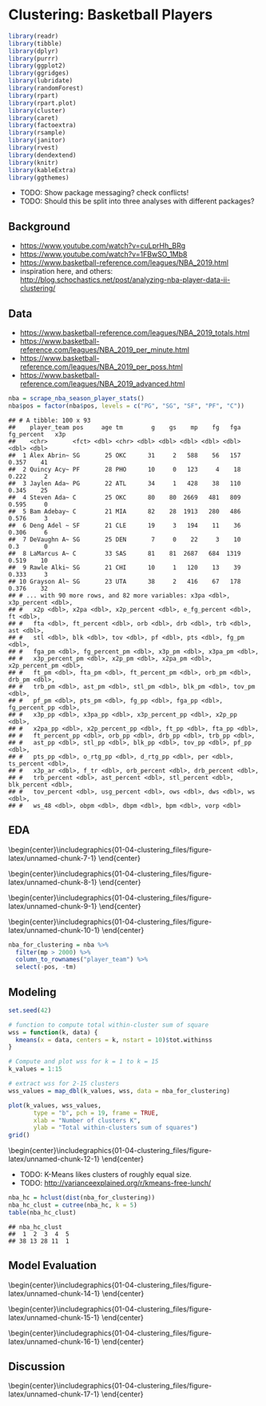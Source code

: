 # Clustering: Basketball Players




```r
library(readr)
library(tibble)
library(dplyr)
library(purrr)
library(ggplot2)
library(ggridges)
library(lubridate)
library(randomForest)
library(rpart)
library(rpart.plot)
library(cluster)
library(caret)
library(factoextra)
library(rsample)
library(janitor)
library(rvest)
library(dendextend)
library(knitr)
library(kableExtra)
library(ggthemes)
```



- TODO: Show package messaging? check conflicts!
- TODO: Should this be split into three analyses with different packages?

## Background

- https://www.youtube.com/watch?v=cuLprHh_BRg
- https://www.youtube.com/watch?v=1FBwSO_1Mb8
- https://www.basketball-reference.com/leagues/NBA_2019.html
- inspiration here, and others: http://blog.schochastics.net/post/analyzing-nba-player-data-ii-clustering/

## Data

- https://www.basketball-reference.com/leagues/NBA_2019_totals.html
- https://www.basketball-reference.com/leagues/NBA_2019_per_minute.html
- https://www.basketball-reference.com/leagues/NBA_2019_per_poss.html
- https://www.basketball-reference.com/leagues/NBA_2019_advanced.html




```r
nba = scrape_nba_season_player_stats()
nba$pos = factor(nba$pos, levels = c("PG", "SG", "SF", "PF", "C"))
```


```
## # A tibble: 100 x 93
##    player_team pos     age tm        g    gs    mp    fg   fga fg_percent   x3p
##    <chr>       <fct> <dbl> <chr> <dbl> <dbl> <dbl> <dbl> <dbl>      <dbl> <dbl>
##  1 Álex Abrin~ SG       25 OKC      31     2   588    56   157      0.357    41
##  2 Quincy Acy~ PF       28 PHO      10     0   123     4    18      0.222     2
##  3 Jaylen Ada~ PG       22 ATL      34     1   428    38   110      0.345    25
##  4 Steven Ada~ C        25 OKC      80    80  2669   481   809      0.595     0
##  5 Bam Adebay~ C        21 MIA      82    28  1913   280   486      0.576     3
##  6 Deng Adel ~ SF       21 CLE      19     3   194    11    36      0.306     6
##  7 DeVaughn A~ SG       25 DEN       7     0    22     3    10      0.3       0
##  8 LaMarcus A~ C        33 SAS      81    81  2687   684  1319      0.519    10
##  9 Rawle Alki~ SG       21 CHI      10     1   120    13    39      0.333     3
## 10 Grayson Al~ SG       23 UTA      38     2   416    67   178      0.376    32
## # ... with 90 more rows, and 82 more variables: x3pa <dbl>, x3p_percent <dbl>,
## #   x2p <dbl>, x2pa <dbl>, x2p_percent <dbl>, e_fg_percent <dbl>, ft <dbl>,
## #   fta <dbl>, ft_percent <dbl>, orb <dbl>, drb <dbl>, trb <dbl>, ast <dbl>,
## #   stl <dbl>, blk <dbl>, tov <dbl>, pf <dbl>, pts <dbl>, fg_pm <dbl>,
## #   fga_pm <dbl>, fg_percent_pm <dbl>, x3p_pm <dbl>, x3pa_pm <dbl>,
## #   x3p_percent_pm <dbl>, x2p_pm <dbl>, x2pa_pm <dbl>, x2p_percent_pm <dbl>,
## #   ft_pm <dbl>, fta_pm <dbl>, ft_percent_pm <dbl>, orb_pm <dbl>, drb_pm <dbl>,
## #   trb_pm <dbl>, ast_pm <dbl>, stl_pm <dbl>, blk_pm <dbl>, tov_pm <dbl>,
## #   pf_pm <dbl>, pts_pm <dbl>, fg_pp <dbl>, fga_pp <dbl>, fg_percent_pp <dbl>,
## #   x3p_pp <dbl>, x3pa_pp <dbl>, x3p_percent_pp <dbl>, x2p_pp <dbl>,
## #   x2pa_pp <dbl>, x2p_percent_pp <dbl>, ft_pp <dbl>, fta_pp <dbl>,
## #   ft_percent_pp <dbl>, orb_pp <dbl>, drb_pp <dbl>, trb_pp <dbl>,
## #   ast_pp <dbl>, stl_pp <dbl>, blk_pp <dbl>, tov_pp <dbl>, pf_pp <dbl>,
## #   pts_pp <dbl>, o_rtg_pp <dbl>, d_rtg_pp <dbl>, per <dbl>, ts_percent <dbl>,
## #   x3p_ar <dbl>, f_tr <dbl>, orb_percent <dbl>, drb_percent <dbl>,
## #   trb_percent <dbl>, ast_percent <dbl>, stl_percent <dbl>, blk_percent <dbl>,
## #   tov_percent <dbl>, usg_percent <dbl>, ows <dbl>, dws <dbl>, ws <dbl>,
## #   ws_48 <dbl>, obpm <dbl>, dbpm <dbl>, bpm <dbl>, vorp <dbl>
```

## EDA


\begin{center}\includegraphics{01-04-clustering_files/figure-latex/unnamed-chunk-7-1} \end{center}


\begin{center}\includegraphics{01-04-clustering_files/figure-latex/unnamed-chunk-8-1} \end{center}


\begin{center}\includegraphics{01-04-clustering_files/figure-latex/unnamed-chunk-9-1} \end{center}


\begin{center}\includegraphics{01-04-clustering_files/figure-latex/unnamed-chunk-10-1} \end{center}


```r
nba_for_clustering = nba %>% 
  filter(mp > 2000) %>%
  column_to_rownames("player_team") %>%
  select(-pos, -tm)
```

## Modeling


```r
set.seed(42)

# function to compute total within-cluster sum of square 
wss = function(k, data) {
  kmeans(x = data, centers = k, nstart = 10)$tot.withinss
}

# Compute and plot wss for k = 1 to k = 15
k_values = 1:15

# extract wss for 2-15 clusters
wss_values = map_dbl(k_values, wss, data = nba_for_clustering)

plot(k_values, wss_values,
       type = "b", pch = 19, frame = TRUE, 
       xlab = "Number of clusters K",
       ylab = "Total within-clusters sum of squares")
grid()
```



\begin{center}\includegraphics{01-04-clustering_files/figure-latex/unnamed-chunk-12-1} \end{center}

- TODO: K-Means likes clusters of roughly equal size.
- TODO: http://varianceexplained.org/r/kmeans-free-lunch/


```r
nba_hc = hclust(dist(nba_for_clustering))
nba_hc_clust = cutree(nba_hc, k = 5)
table(nba_hc_clust)
```

```
## nba_hc_clust
##  1  2  3  4  5 
## 38 13 28 11  1
```

## Model Evaluation


\begin{center}\includegraphics{01-04-clustering_files/figure-latex/unnamed-chunk-14-1} \end{center}


\begin{center}\includegraphics{01-04-clustering_files/figure-latex/unnamed-chunk-15-1} \end{center}


\begin{center}\includegraphics{01-04-clustering_files/figure-latex/unnamed-chunk-16-1} \end{center}

## Discussion


\begin{center}\includegraphics{01-04-clustering_files/figure-latex/unnamed-chunk-17-1} \end{center}
